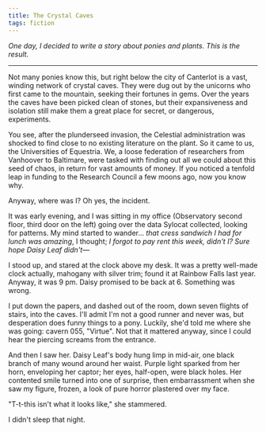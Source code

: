 ```yaml
---
title: The Crystal Caves
tags: fiction
---
```


*One day, I decided to write a story about ponies and plants. This is the result.*

---

Not many ponies know this, but right below the city of Canterlot is a vast, winding network of crystal caves. They were dug out by the unicorns who first came to the mountain, seeking their fortunes in gems. Over the years the caves have been picked clean of stones, but their expansiveness and isolation still make them a great place for secret, or dangerous, experiments.

You see, after the plunderseed invasion, the Celestial administration was shocked to find close to no existing literature on the plant. So it came to us, the Universities of Equestria. We, a loose federation of researchers from Vanhoover to Baltimare, were tasked with finding out all we could about this seed of chaos, in return for vast amounts of money. If you noticed a tenfold leap in funding to the Research Council a few moons ago, now you know why.

Anyway, where was I? Oh yes, the incident.

It was early evening, and I was sitting in my office (Observatory second floor, third door on the left) going over the data Sylocat collected, looking for patterns. My mind started to wander... *that cress sandwich I had for lunch was amazing*, I thought; *I forgot to pay rent this week, didn't I?* *Sure hope Daisy Leaf didn't&mdash;*

I stood up, and stared at the clock above my desk. It was a pretty well-made clock actually, mahogany with silver trim; found it at Rainbow Falls last year. Anyway, it was 9 pm. Daisy promised to be back at 6. Something was wrong.

I put down the papers, and dashed out of the room, down seven flights of stairs, into the caves. I'll admit I'm not a good runner and never was, but desperation does funny things to a pony. Luckily, she'd told me where she was going: cavern 055, "Virtue". Not that it mattered anyway, since I could hear the piercing screams from the entrance.

And then I saw her. Daisy Leaf's body hung limp in mid-air, one black branch of many wound around her waist. Purple light sparked from her horn, enveloping her captor; her eyes, half-open, were black holes. Her contented smile turned into one of surprise, then embarrassment when she saw my figure, frozen, a look of pure horror plastered over my face.

"T-t-this isn't what it looks like," she stammered.

I didn't sleep that night.
